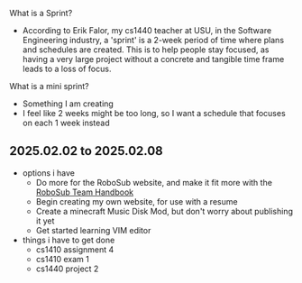 What is a Sprint?
- According to Erik Falor, my cs1440 teacher at USU, in the Software Engineering industry, a 'sprint' is a 2-week period of time where plans and schedules are created. This is to help people stay focused, as having a very large project without a concrete and tangible time frame leads to a loss of focus.

What is a mini sprint?
- Something I am creating
- I feel like 2 weeks might be too long, so I want a schedule that focuses on each 1 week instead

## 2025.02.02 to 2025.02.08
- options i have
	- Do more for the RoboSub website, and make it fit more with the [RoboSub Team Handbook](https://robonation.org/app/uploads/sites/4/2024/07/2024-RoboSub_Team-Handbook_v2.pdf)
	- Begin creating my own website, for use with a resume
	- Create a minecraft Music Disk Mod, but don't worry about publishing it yet
	- Get started learning VIM editor
- things i have to get done
	- cs1410 assignment 4
	- cs1410 exam 1 
	- cs1440 project 2